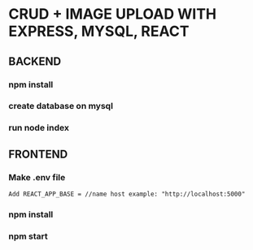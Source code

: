 # CRUD + IMAGE UPLOAD WITH EXPRESS, MYSQL, REACT 
## BACKEND
### npm install
### create database on mysql
### run node index 
## FRONTEND
### Make .env file
    Add REACT_APP_BASE = //name host example: "http://localhost:5000"
### npm install
### npm start 